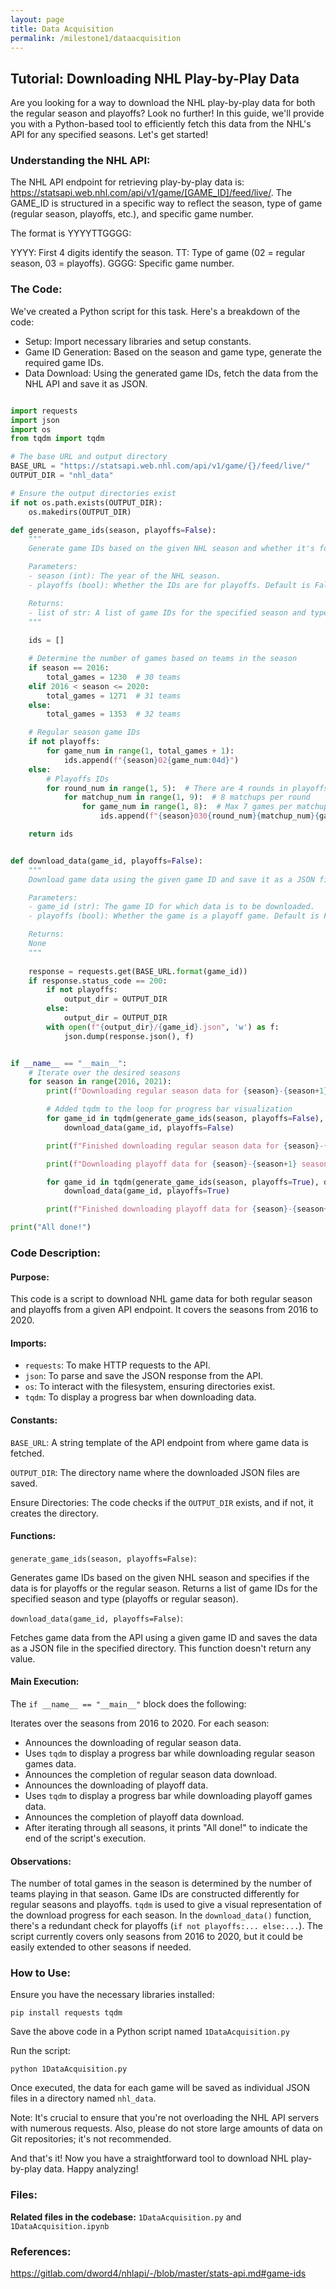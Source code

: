 ```yaml
---
layout: page
title: Data Acquisition
permalink: /milestone1/dataacquisition
---
```


## Tutorial: Downloading NHL Play-by-Play Data
Are you looking for a way to download the NHL play-by-play data for both the regular season and playoffs? Look no further! In this guide, we'll provide you with a Python-based tool to efficiently fetch this data from the NHL's API for any specified seasons. Let's get started!

### Understanding the NHL API:
The NHL API endpoint for retrieving play-by-play data is: https://statsapi.web.nhl.com/api/v1/game/[GAME_ID]/feed/live/. The GAME_ID is structured in a specific way to reflect the season, type of game (regular season, playoffs, etc.), and specific game number.

The format is YYYYTTGGGG:

YYYY: First 4 digits identify the season.
TT: Type of game (02 = regular season, 03 = playoffs).
GGGG: Specific game number.

### The Code:
We've created a Python script for this task. Here's a breakdown of the code:
- Setup: Import necessary libraries and setup constants.
- Game ID Generation: Based on the season and game type, generate the required game IDs.
- Data Download: Using the generated game IDs, fetch the data from the NHL API and save it as JSON.



```python

import requests
import json
import os
from tqdm import tqdm

# The base URL and output directory
BASE_URL = "https://statsapi.web.nhl.com/api/v1/game/{}/feed/live/"
OUTPUT_DIR = "nhl_data"

# Ensure the output directories exist
if not os.path.exists(OUTPUT_DIR):
    os.makedirs(OUTPUT_DIR)

def generate_game_ids(season, playoffs=False):
    """
    Generate game IDs based on the given NHL season and whether it's for playoffs or regular season.

    Parameters:
    - season (int): The year of the NHL season. 
    - playoffs (bool): Whether the IDs are for playoffs. Default is False (for regular season).

    Returns:
    - list of str: A list of game IDs for the specified season and type (playoffs or regular season).
    """
    
    ids = []

    # Determine the number of games based on teams in the season
    if season == 2016:
        total_games = 1230  # 30 teams
    elif 2016 < season <= 2020:
        total_games = 1271  # 31 teams
    else:
        total_games = 1353  # 32 teams

    # Regular season game IDs
    if not playoffs:
        for game_num in range(1, total_games + 1):
            ids.append(f"{season}02{game_num:04d}")
    else:
        # Playoffs IDs
        for round_num in range(1, 5):  # There are 4 rounds in playoffs
            for matchup_num in range(1, 9):  # 8 matchups per round
                for game_num in range(1, 8):  # Max 7 games per matchup
                    ids.append(f"{season}030{round_num}{matchup_num}{game_num}")

    return ids


def download_data(game_id, playoffs=False):
    """
    Download game data using the given game ID and save it as a JSON file.

    Parameters:
    - game_id (str): The game ID for which data is to be downloaded.
    - playoffs (bool): Whether the game is a playoff game. Default is False (for regular season).

    Returns:
    None
    """
    
    response = requests.get(BASE_URL.format(game_id))
    if response.status_code == 200:
        if not playoffs:
            output_dir = OUTPUT_DIR
        else:
            output_dir = OUTPUT_DIR
        with open(f"{output_dir}/{game_id}.json", 'w') as f:
            json.dump(response.json(), f)


if __name__ == "__main__":
    # Iterate over the desired seasons
    for season in range(2016, 2021):
        print(f"Downloading regular season data for {season}-{season+1} season...")

        # Added tqdm to the loop for progress bar visualization
        for game_id in tqdm(generate_game_ids(season, playoffs=False), desc="Regular Season", unit="game"):
            download_data(game_id, playoffs=False)

        print(f"Finished downloading regular season data for {season}-{season+1} season!")

        print(f"Downloading playoff data for {season}-{season+1} season...")

        for game_id in tqdm(generate_game_ids(season, playoffs=True), desc="Playoffs", unit="game"):
            download_data(game_id, playoffs=True)

        print(f"Finished downloading playoff data for {season}-{season+1} season!")

print("All done!")

```

### Code Description:

#### Purpose:
This code is a script to download NHL game data for both regular season and playoffs from a given API endpoint. It covers the seasons from 2016 to 2020.

#### Imports:
* `requests`: To make HTTP requests to the API.
* `json`: To parse and save the JSON response from the API.
* `os`: To interact with the filesystem, ensuring directories exist.
* `tqdm`: To display a progress bar when downloading data.

#### Constants:
`BASE_URL`: A string template of the API endpoint from where game data is fetched.

`OUTPUT_DIR`: The directory name where the downloaded JSON files are saved.

Ensure Directories:
The code checks if the `OUTPUT_DIR` exists, and if not, it creates the directory.

#### Functions:
`generate_game_ids(season, playoffs=False)`:

Generates game IDs based on the given NHL season and specifies if the data is for playoffs or the regular season.
Returns a list of game IDs for the specified season and type (playoffs or regular season).

`download_data(game_id, playoffs=False)`:

Fetches game data from the API using a given game ID and saves the data as a JSON file in the specified directory.
This function doesn't return any value.

#### Main Execution:
The `if __name__ == "__main__"` block does the following:

Iterates over the seasons from 2016 to 2020.
For each season:
- Announces the downloading of regular season data.
- Uses `tqdm` to display a progress bar while downloading regular season games data.
- Announces the completion of regular season data download.
- Announces the downloading of playoff data.
- Uses `tqdm` to display a progress bar while downloading playoff games data.
- Announces the completion of playoff data download.
- After iterating through all seasons, it prints "All done!" to indicate the end of the script's execution.

#### Observations:
The number of total games in the season is determined by the number of teams playing in that season.
Game IDs are constructed differently for regular seasons and playoffs.
`tqdm` is used to give a visual representation of the download progress for each season.
In the `download_data()` function, there's a redundant check for playoffs (`if not playoffs:... else:...`).
The script currently covers only seasons from 2016 to 2020, but it could be easily extended to other seasons if needed.

### How to Use:
Ensure you have the necessary libraries installed:

`pip install requests tqdm`

Save the above code in a Python script named `1DataAcquisition.py`

Run the script:

`python 1DataAcquisition.py`

Once executed, the data for each game will be saved as individual JSON files in a directory named `nhl_data`.

Note: It's crucial to ensure that you're not overloading the NHL API servers with numerous requests. Also, please do not store large amounts of data on Git repositories; it's not recommended.

And that's it! Now you have a straightforward tool to download NHL play-by-play data. Happy analyzing!

### Files:

**Related files in the codebase:** `1DataAcquisition.py` and `1DataAcquisition.ipynb`

### References:
https://gitlab.com/dword4/nhlapi/-/blob/master/stats-api.md#game-ids

